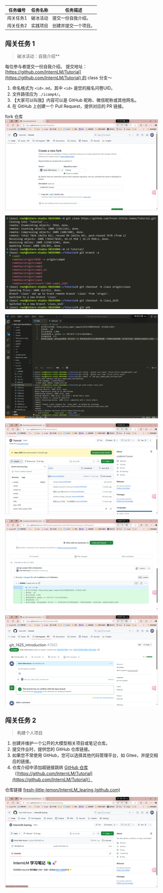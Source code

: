 | 任务编号  | 任务名称 | 任务描述       |
| ----- | ---- | ---------- |
| 闯关任务1 | 破冰活动 | 提交一份自我介绍。  |
| 闯关任务2 | 实践项目 | 创建并提交一个项目。 |

## 闯关任务 1

> 破冰活动：自我介绍**

每位参与者提交一份自我介绍。 提交地址：[https://github.com/InternLM/Tutorial](https://github.com/InternLM/Tutorial) 的 class 分支～
1. 命名格式为 `<id>.md`，其中 `<id>` 是您的报名问卷UID。
2. 文件路径应为 `./icamp4/`。
3. 【大家可以叫我】内容可以是 GitHub 昵称、微信昵称或其他网名。
4. 在 GitHub 上创建一个 Pull Request，提供对应的 PR 链接。

fork 仓库
![](https://github.com/fresh-little-lemon/InternLM_learing/blob/main/images/%E5%B1%8F%E5%B9%95%E6%88%AA%E5%9B%BE%202024-11-23%20133112.png)

![](https://github.com/fresh-little-lemon/InternLM_learing/blob/main/images/%E5%B1%8F%E5%B9%95%E6%88%AA%E5%9B%BE%202024-11-23%20140229.png)

![](https://github.com/fresh-little-lemon/InternLM_learing/blob/main/images/%E5%B1%8F%E5%B9%95%E6%88%AA%E5%9B%BE%202024-11-23%20140337.png)

![](https://github.com/fresh-little-lemon/InternLM_learing/blob/main/images/%E5%B1%8F%E5%B9%95%E6%88%AA%E5%9B%BE%202024-11-23%20140439.png)

![](https://github.com/fresh-little-lemon/InternLM_learing/blob/main/images/%E5%B1%8F%E5%B9%95%E6%88%AA%E5%9B%BE%202024-11-23%20140735.png)

![](https://github.com/fresh-little-lemon/InternLM_learing/blob/main/images/%E5%B1%8F%E5%B9%95%E6%88%AA%E5%9B%BE%202024-11-23%20140759.png)


## 闯关任务 2

> 构建个人项目

1. 创建并维护一个公开的大模型相关项目或笔记仓库。
2. 提交作业时，提供您的 GitHub 仓库链接。
3. 如果您不常使用 GitHub，您可以选择其他代码管理平台，如 Gitee，并提交相应的链接。
4. 仓库介绍中添加超链接跳转 [GitHub 仓库](https://github.com/InternLM/Tutorial)（[https://github.com/InternLM/Tutorial](https://github.com/InternLM/Tutorial)）

仓库链接 [fresh-little-lemon/InternLM_learing (github.com)](https://github.com/fresh-little-lemon/InternLM_learing)

![](https://github.com/fresh-little-lemon/InternLM_learing/blob/main/images/%E5%B1%8F%E5%B9%95%E6%88%AA%E5%9B%BE%202024-11-23%20213527.png)